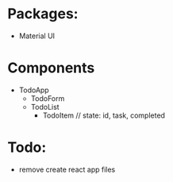 # Packages:
- Material UI

# Components
- TodoApp
  - TodoForm
  - TodoList
    - TodoItem // state: id, task, completed

# Todo:
- remove create react app files
